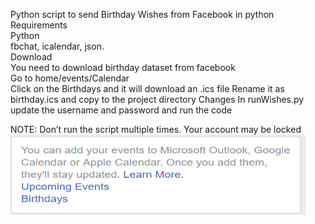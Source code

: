 Python script to send Birthday Wishes from Facebook in python<br>
Requirements<br>
	Python<br>
		fbchat,
		icalendar,
		json.<br>
Download <br>
	You need to download birthday dataset from facebook<br>
	Go to home/events/Calendar  
Click on the Birthdays and it will download an  .ics file
	Rename it as birthday.ics
	and copy to the project directory
Changes
  	In runWishes.py update the username and password and run the code

NOTE:
 	Don’t run the script multiple times. Your account may be locked
 <img align="left" width="472" height="128" src="https://github.com/arun-sagar/Birthday-wishes-python-script/blob/master/Capture.PNG">
